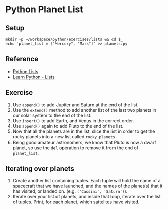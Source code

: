 # Python Planet List

## Setup

```
mkdir -p ~/workspace/python/exercises/lists && cd $_
echo 'planet_list = ["Mercury", "Mars"]' >> planets.py
```

## Reference

* [Python Lists](https://docs.python.org/3.6/tutorial/datastructures.html)
* [Learn Python - Lists](http://www.learnpython.org/en/Lists)

## Exercise

1. Use `append()` to add Jupiter and Saturn at the end of the list.
1. Use the `extend()` method to add another list of the last two planets in our solar system to the end of the list.
1. Use `insert()` to add Earth, and Venus in the correct order.
1. Use `append()` again to add Pluto to the end of the list.
1. Now that all the planets are in the list, slice the list in order to get the rocky planets into a new list called `rocky_planets`.
1. Being good amateur astronomers, we know that Pluto is now a dwarf planet, so use the `del` operation to remove it from the end of `planet_list`.

## Iterating over planets

1. Create another list containing tuples. Each tuple will hold the name of a spacecraft that we have launched, and the names of the planet(s) that it has visited, or landed on. (e.g. `('Cassini', 'Saturn')`).
1. Iterate over your list of planets, and inside that loop, iterate over the list of tuples. Print, for each planet, which sattelites have visited. 